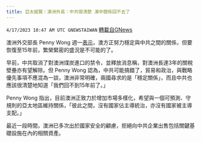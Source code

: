 ```yaml
---
title: 亞太縱覽｜澳洲外長：中共很清楚 澳中關係回不去了
---
```

`4/17/2023 10:47 AM UTC GNEWSTAIWAN` [轉載自GNews](https://gnews.org/articles/1205594)

澳洲外交部長 Penny Wong 週一[表示](https://lasvegassun.com/news/2023/apr/17/australia-says-chinese-relations-wont-improve-to-p/)，澳方正努力穩定與中共之間的關係，但要恢復至15年前，繁榮緊密的盛況是不可能的了。

  

早前，中共取消了對澳洲煤炭進口的禁令，並釋放消息稱，對澳洲長達3年的關稅壁壘亦有望解除。但 Penny Wong 認為，中共可能搞錯了，貿易和政治，與戰略優先事項不應混為一談，澳洲非常明確，兩國尋求的是「穩定關係」，而且中共也應該很清楚地知道「我們回不到15年前了。」

  

Penny Wong 指出，目前澳洲正致力於增加市場多樣化，希望與一個可預測、守規則的亞太地區維持關係，「彼此之間，沒有國家佔主導統治，亦沒有國家被主導支配。」

  

最近一段時間，澳洲已多次出於國家安全的顧慮，拒絕向中共企業出售包括關鍵基礎設施在內的相關資產。
